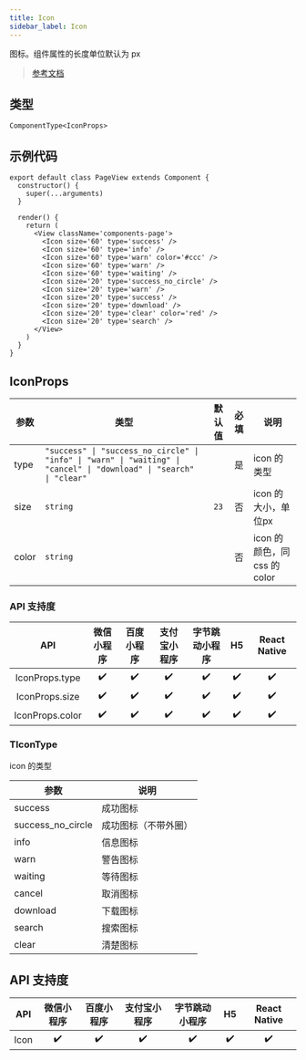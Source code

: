 ```yaml
---
title: Icon
sidebar_label: Icon
---
```


图标。组件属性的长度单位默认为 px

> [参考文档](https://developers.weixin.qq.com/miniprogram/dev/component/icon.html)

## 类型

```tsx
ComponentType<IconProps>
```

## 示例代码

```tsx
export default class PageView extends Component {
  constructor() {
    super(...arguments)
  }

  render() {
    return (
      <View className='components-page'>
        <Icon size='60' type='success' />
        <Icon size='60' type='info' />
        <Icon size='60' type='warn' color='#ccc' />
        <Icon size='60' type='warn' />
        <Icon size='60' type='waiting' />
        <Icon size='20' type='success_no_circle' />
        <Icon size='20' type='warn' />
        <Icon size='20' type='success' />
        <Icon size='20' type='download' />
        <Icon size='20' type='clear' color='red' />
        <Icon size='20' type='search' />
      </View>
    )
  }
}
```

## IconProps

<table>
  <thead>
    <tr>
      <th>参数</th>
      <th>类型</th>
      <th style="text-align:center">默认值</th>
      <th style="text-align:center">必填</th>
      <th>说明</th>
    </tr>
  </thead>
  <tbody>
    <tr>
      <td>type</td>
      <td><code>&quot;success&quot; | &quot;success_no_circle&quot; | &quot;info&quot; | &quot;warn&quot; | &quot;waiting&quot; | &quot;cancel&quot; | &quot;download&quot; | &quot;search&quot; | &quot;clear&quot;</code></td>
      <td style="text-align:center"></td>
      <td style="text-align:center">是</td>
      <td>icon 的类型</td>
    </tr>
    <tr>
      <td>size</td>
      <td><code>string</code></td>
      <td style="text-align:center"><code>23</code></td>
      <td style="text-align:center">否</td>
      <td>icon 的大小，单位px</td>
    </tr>
    <tr>
      <td>color</td>
      <td><code>string</code></td>
      <td style="text-align:center"></td>
      <td style="text-align:center">否</td>
      <td>icon 的颜色，同 css 的 color</td>
    </tr>
  </tbody>
</table>

### API 支持度

| API | 微信小程序 | 百度小程序 | 支付宝小程序 | 字节跳动小程序 | H5 | React Native |
| :---: | :---: | :---: | :---: | :---: | :---: | :---: |
| IconProps.type | ✔️ | ✔️ | ✔️ | ✔️ | ✔️ | ✔️ |
| IconProps.size | ✔️ | ✔️ | ✔️ | ✔️ | ✔️ | ✔️ |
| IconProps.color | ✔️ | ✔️ | ✔️ | ✔️ | ✔️ | ✔️ |

### TIconType

icon 的类型

<table>
  <thead>
    <tr>
      <th>参数</th>
      <th>说明</th>
    </tr>
  </thead>
  <tbody>
    <tr>
      <td>success</td>
      <td>成功图标</td>
    </tr>
    <tr>
      <td>success_no_circle</td>
      <td>成功图标（不带外圈）</td>
    </tr>
    <tr>
      <td>info</td>
      <td>信息图标</td>
    </tr>
    <tr>
      <td>warn</td>
      <td>警告图标</td>
    </tr>
    <tr>
      <td>waiting</td>
      <td>等待图标</td>
    </tr>
    <tr>
      <td>cancel</td>
      <td>取消图标</td>
    </tr>
    <tr>
      <td>download</td>
      <td>下载图标</td>
    </tr>
    <tr>
      <td>search</td>
      <td>搜索图标</td>
    </tr>
    <tr>
      <td>clear</td>
      <td>清楚图标</td>
    </tr>
  </tbody>
</table>

## API 支持度

| API | 微信小程序 | 百度小程序 | 支付宝小程序 | 字节跳动小程序 | H5 | React Native |
| :---: | :---: | :---: | :---: | :---: | :---: | :---: |
| Icon | ✔️ | ✔️ | ✔️ | ✔️ | ✔️ | ✔️ |
